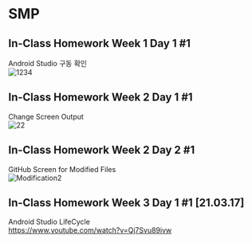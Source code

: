 # SMP

## In-Class Homework Week 1 Day 1 #1
Android Studio 구동 확인 </br>
![1234](https://user-images.githubusercontent.com/79950504/110774643-6291cd00-82a1-11eb-8504-1173865043e6.PNG)




## In-Class Homework Week 2 Day 1 #1
Change Screen Output </br>
![22](https://user-images.githubusercontent.com/79950504/110575054-a0a7c780-81a1-11eb-974f-29206e3d4f7c.PNG)


## In-Class Homework Week 2 Day 2 #1
GitHub Screen for Modified Files </br>
![Modification2](https://user-images.githubusercontent.com/79950504/110745589-d2db2700-827e-11eb-8697-c5a63129a6a6.PNG)

## In-Class Homework Week 3 Day 1 #1 [21.03.17]
Android Studio LifeCycle  </br>
https://www.youtube.com/watch?v=Qj7Svu89ivw
